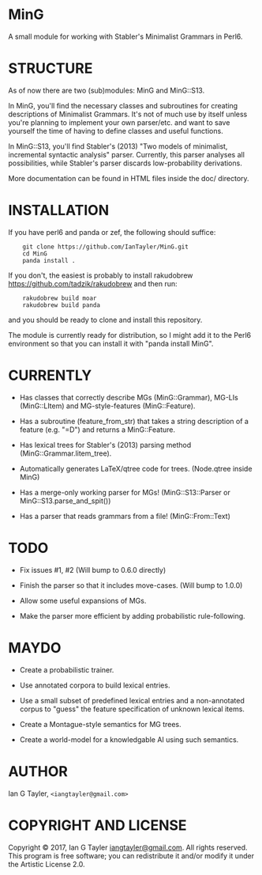 MinG
====

A small module for working with Stabler's Minimalist Grammars in Perl6.

STRUCTURE
=========

As of now there are two (sub)modules: MinG and MinG::S13.

In MinG, you'll find the necessary classes and subroutines for creating descriptions of Minimalist Grammars. It's not of much use by itself unless you're planning to implement your own parser/etc. and want to save yourself the time of having to define classes and useful functions.

In MinG::S13, you'll find Stabler's (2013) "Two models of minimalist, incremental syntactic analysis" parser. Currently, this parser analyses all possibilities, while Stabler's parser discards low-probability derivations.

More documentation can be found in HTML files inside the doc/ directory.

INSTALLATION
============

If you have perl6 and panda or zef, the following should suffice:

        git clone https://github.com/IanTayler/MinG.git
        cd MinG
        panda install .

If you don't, the easiest is probably to install rakudobrew <https://github.com/tadzik/rakudobrew> and then run:

        rakudobrew build moar
        rakudobrew build panda

and you should be ready to clone and install this repository.

The module is currently ready for distribution, so I might add it to the Perl6 environment so that you can install it with "panda install MinG".

CURRENTLY
=========

  * Has classes that correctly describe MGs (MinG::Grammar), MG-LIs (MinG::LItem) and MG-style-features (MinG::Feature).

  * Has a subroutine (feature_from_str) that takes a string description of a feature (e.g. "=D") and returns a MinG::Feature.

  * Has lexical trees for Stabler's (2013) parsing method (MinG::Grammar.litem_tree).

  * Automatically generates LaTeX/qtree code for trees. (Node.qtree inside MinG)

  * Has a merge-only working parser for MGs! (MinG::S13::Parser or MinG::S13.parse_and_spit())

  * Has a parser that reads grammars from a file! (MinG::From::Text)

TODO
====

  * Fix issues #1, #2 (Will bump to 0.6.0 directly)

  * Finish the parser so that it includes move-cases. (Will bump to 1.0.0)

  * Allow some useful expansions of MGs.

  * Make the parser more efficient by adding probabilistic rule-following.

MAYDO
=====

  * Create a probabilistic trainer.

  * Use annotated corpora to build lexical entries.

  * Use a small subset of predefined lexical entries and a non-annotated corpus to "guess" the feature specification of unknown lexical items.

  * Create a Montague-style semantics for MG trees.

  * Create a world-model for a knowledgable AI using such semantics.

AUTHOR
======

Ian G Tayler, `<iangtayler@gmail.com> `

COPYRIGHT AND LICENSE
=====================

Copyright © 2017, Ian G Tayler <iangtayler@gmail.com>. All rights reserved. This program is free software; you can redistribute it and/or modify it under the Artistic License 2.0.
